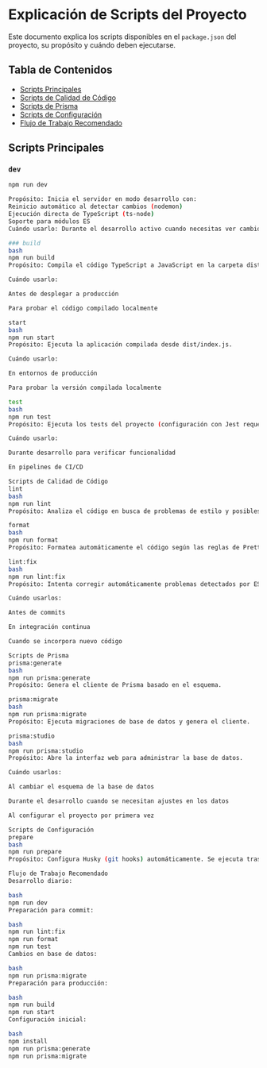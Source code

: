 # Explicación de Scripts del Proyecto

Este documento explica los scripts disponibles en el `package.json` del proyecto, su propósito y cuándo deben ejecutarse.

## Tabla de Contenidos
- [Scripts Principales](#scripts-principales)
- [Scripts de Calidad de Código](#scripts-de-calidad-de-código)
- [Scripts de Prisma](#scripts-de-prisma)
- [Scripts de Configuración](#scripts-de-configuración)
- [Flujo de Trabajo Recomendado](#flujo-de-trabajo-recomendado)

## Scripts Principales

### `dev`
```bash
npm run dev

Propósito: Inicia el servidor en modo desarrollo con:
Reinicio automático al detectar cambios (nodemon)
Ejecución directa de TypeScript (ts-node)
Soporte para módulos ES
Cuándo usarlo: Durante el desarrollo activo cuando necesitas ver cambios en tiempo real.

### build
bash
npm run build
Propósito: Compila el código TypeScript a JavaScript en la carpeta dist/.

Cuándo usarlo:

Antes de desplegar a producción

Para probar el código compilado localmente

start
bash
npm run start
Propósito: Ejecuta la aplicación compilada desde dist/index.js.

Cuándo usarlo:

En entornos de producción

Para probar la versión compilada localmente

test
bash
npm run test
Propósito: Ejecuta los tests del proyecto (configuración con Jest requerida).

Cuándo usarlo:

Durante desarrollo para verificar funcionalidad

En pipelines de CI/CD

Scripts de Calidad de Código
lint
bash
npm run lint
Propósito: Analiza el código en busca de problemas de estilo y posibles errores.

format
bash
npm run format
Propósito: Formatea automáticamente el código según las reglas de Prettier.

lint:fix
bash
npm run lint:fix
Propósito: Intenta corregir automáticamente problemas detectados por ESLint.

Cuándo usarlos:

Antes de commits

En integración continua

Cuando se incorpora nuevo código

Scripts de Prisma
prisma:generate
bash
npm run prisma:generate
Propósito: Genera el cliente de Prisma basado en el esquema.

prisma:migrate
bash
npm run prisma:migrate
Propósito: Ejecuta migraciones de base de datos y genera el cliente.

prisma:studio
bash
npm run prisma:studio
Propósito: Abre la interfaz web para administrar la base de datos.

Cuándo usarlos:

Al cambiar el esquema de la base de datos

Durante el desarrollo cuando se necesitan ajustes en los datos

Al configurar el proyecto por primera vez

Scripts de Configuración
prepare
bash
npm run prepare
Propósito: Configura Husky (git hooks) automáticamente. Se ejecuta tras npm install.

Flujo de Trabajo Recomendado
Desarrollo diario:

bash
npm run dev
Preparación para commit:

bash
npm run lint:fix
npm run format
npm run test
Cambios en base de datos:

bash
npm run prisma:migrate
Preparación para producción:

bash
npm run build
npm run start
Configuración inicial:

bash
npm install
npm run prisma:generate
npm run prisma:migrate
